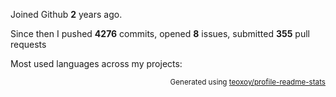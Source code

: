 Joined Github **2** years ago.

Since then I pushed **4276** commits, opened **8** issues, submitted **355** pull requests

Most used languages across my projects:


<p align="right"><sub>Generated using <a href="https://github.com/marketplace/actions/profile-readme-stats">teoxoy/profile-readme-stats</a></sub></p>
